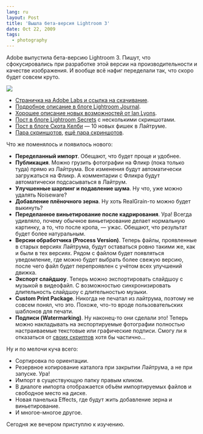 ```yaml
---
lang: ru
layout: Post
title: 'Вышла бета-версия Lightroom 3'
date: Oct 22, 2009
tags:
  - photography
---
```


Adobe выпустила бета-версию Lightroom 3. Пишут, что сфокусировались при разработке этой версии на производительности и качестве изображения. И вообще всё нафиг переделали так, что скоро будет совсем круто.

![](/images/blog/lightroom-3-beta.jpg)

* [Страничка на Adobe Labs и ссылка на скачивание](http://labs.adobe.com/technologies/lightroom3/ "Adobe Photoshop Lightroom 3").
* [Подробное описание в блоге Lightroom Journal](http://blogs.adobe.com/lightroomjournal/2009/10/lightroom_3_beta_now_available.html "Lightroom 3 beta now available").
* [Хорошее описание новых возможностей от Ian Lyons](http://www.computer-darkroom.com/lr3_preview/lr3-preview-1.htm).
* [Пост в блоге Lightroom Secrets](http://lightroomsecrets.com/2009/10/lightroom-3-beta-is-here/ "Lightroom 3 Beta Is Here!") с несколькими скриншотами.
* [Пост в блоге Скота Келби](http://www.scottkelby.com/blog/2009/archives/7004 "Breaking News: Adobe Releases Lightroom 3 Public Beta") — 10 новых фишек в Лайтруме.
* [Пара скриншотов](http://lightroomers.com/my-take-on-lightroom-3-beta/662/ "My Take on Lightroom 3 Beta"), [ещё пара скриншотов](http://lightroom-blog.com/2009/10/things-i-like-in-beta3.html "Things I like in Beta3").

Что же поменялось и появилось нового:

<!--more-->

* **Переделанный импорт**. Обещают, что будет проще и удобнее.
* **Публикация**. Можно грузить фотографии на Фликр (пока только туда) прямо из Лайтрума. Все изменения будут автоматически загружаться на Фликр. А комментарии с Фликра будут автоматически подсасываться в Лайтрум.
* **Улучшенные шарпинг и подавление шума**. Ну что, уже можно удалять Noiseware?
* **Добавление плёночного зерна**. Ну хоть RealGrain-то можно будет выкинуть?
* **Переделанное виньетирование после кадрирования**. Ура! Всегда удивляло, почему обычное виньетирование делает нормальную картинку, а то, что после кропа, — ужас. Обещают, что результат будет более натуральным.
* **Версии обработчика (Process Version)**. Теперь файлы, проявленные в старых версиях Лайтрума, будут оставаться ровно такими же, как и были в тех версиях. Рядом с файлом будет появляться уведомление, где можно будет выбрать более свежую версию, после чего файл будет перепроявлен с учётом всех улучшений движка.
* **Экспорт слайдшоу**. Теперь можно экспортировать слайдшоу с музыкой в видеофайл. С возможностью синхронизировать длительность слайдшоу с длительностью музыки.
* **Custom Print Package**. Никогда не печатал из лайтрума, поэтому не совсем понял, что это. Похоже, что-то вроде пользовательских шаблонов для печати.
* **Подписи (Watermarking)**. Ну наконец-то они сделали это! Теперь можно накладывать на экспортируемые фотографии полностью настраиваемые текстовые или графические подписи. Смогу ли я отказаться от [своих скриптов](https://github.com/sapegin/PEW "Photoshop Export Workflow") хотя бы частично…

Ну и по мелочи куча всего:

* Сортировка по ориентации.
* Резервное копирование каталога при закрытии Лайтрума, а не при запуске. Ура!
* Импорт в существующую папку правым кликом.
* В диалоге импорта отображается объём импортируемых файлов и свободное место на диске.
* Новая панелька Effects, где будут жить добавление зерна и виньетирование.
* И многое-многое другое.

Сегодня же вечером приступлю к изучению.
